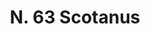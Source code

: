 ---
title: "N. 63 Scotanus"
permalink: "/edition/plant063/"
plant-name: "N. 63"
plant-number: "063"
plant-xml: "/assets/xml/plant063.xml"
plant-img1: "/assets/img/plant063_verso.jpg"
plant-img2: "/assets/img/plant063.jpg"
plant-title: "N. 63 Scotanus"
plant-wfo-link: "http://www.worldfloraonline.org/taxon/wfo-0000402779"
plant-kew-link: ""
plant-taxon-content: "Rhus Cotinus L."
layout: single-xml
---